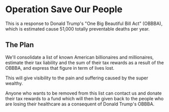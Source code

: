 # Operation Save Our People

This is a response to Donald Trump's "One Big Beautiful Bill Act" (OBBBA), which is
estimated cause 51,000 totally preventable deaths per year.


## The Plan

We'll consolidate a list of known American billionaires and millionaires, estimate their
tax liability and the sum of their tax rewards as a result of the OBBBA, and express
that figure in term of lives lost.

This will give visibility to the pain and suffering caused by the super wealthy.

Anyone who wants to be removed from this list can contact us and donate their tax
rewards to a fund which will then be given back to the people who are losing their
healthcare as a consequent of Donald Trump's OBBBA.

